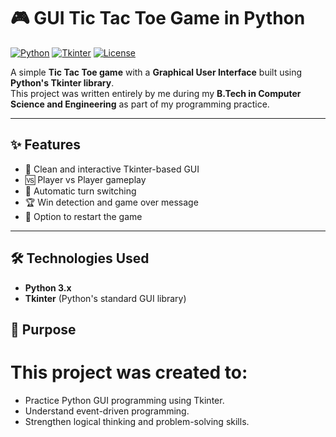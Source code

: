 # 🎮 GUI Tic Tac Toe Game in Python

[![Python](https://img.shields.io/badge/Language-Python-blue?logo=python&logoColor=white)](https://www.python.org/)
[![Tkinter](https://img.shields.io/badge/GUI-Tkinter-yellowgreen)](https://docs.python.org/3/library/tkinter.html)
[![License](https://img.shields.io/badge/License-MIT-green)](LICENSE)

A simple **Tic Tac Toe game** with a **Graphical User Interface** built using **Python's Tkinter library**.  
This project was written entirely by me during my **B.Tech in Computer Science and Engineering** as part of my programming practice.

---

## ✨ Features
- 🎨 Clean and interactive Tkinter-based GUI
- 🆚 Player vs Player gameplay
- 🔄 Automatic turn switching
- 🏆 Win detection and game over message
- 🔁 Option to restart the game

---

## 🛠 Technologies Used
- **Python 3.x**
- **Tkinter** (Python's standard GUI library)

## 🎯 Purpose
# This project was created to:
- Practice Python GUI programming using Tkinter.
- Understand event-driven programming.
- Strengthen logical thinking and problem-solving skills.

